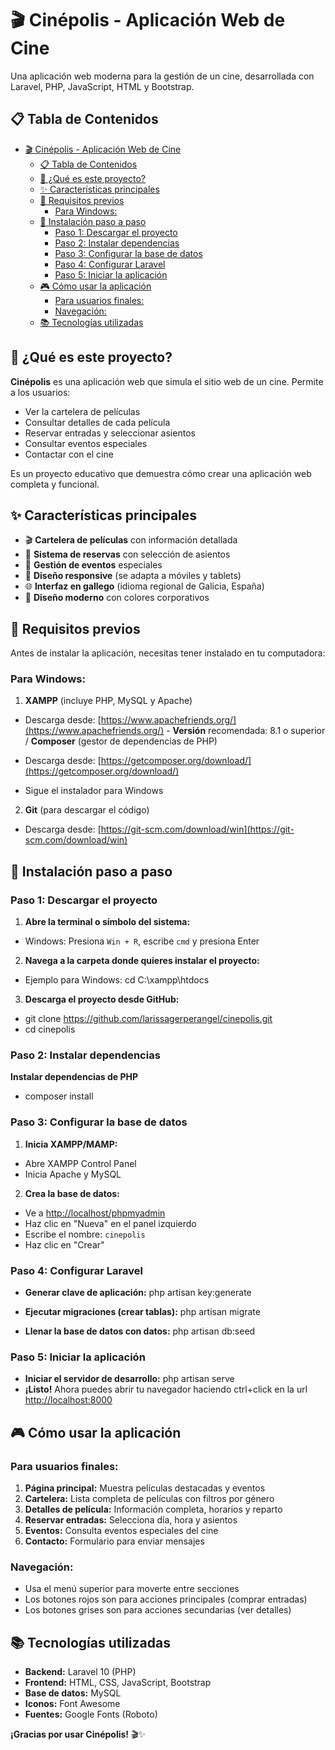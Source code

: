 # 🎬 Cinépolis - Aplicación Web de Cine

Una aplicación web moderna para la gestión de un cine, desarrollada con Laravel, PHP, JavaScript, HTML y Bootstrap.

## 📋 Tabla de Contenidos


- [🎬 Cinépolis - Aplicación Web de Cine](#-cinépolis---aplicación-web-de-cine)
  - [📋 Tabla de Contenidos](#-tabla-de-contenidos)
  - [🎯 ¿Qué es este proyecto?](#-qué-es-este-proyecto)
  - [✨ Características principales](#-características-principales)
  - [🔧 Requisitos previos](#-requisitos-previos)
    - [Para Windows:](#para-windows)
  - [🚀 Instalación paso a paso](#-instalación-paso-a-paso)
    - [Paso 1: Descargar el proyecto](#paso-1-descargar-el-proyecto)
    - [Paso 2: Instalar dependencias](#paso-2-instalar-dependencias)
    - [Paso 3: Configurar la base de datos](#paso-3-configurar-la-base-de-datos)
    - [Paso 4: Configurar Laravel](#paso-4-configurar-laravel)
    - [Paso 5: Iniciar la aplicación](#paso-5-iniciar-la-aplicación)
  - [🎮 Cómo usar la aplicación](#-cómo-usar-la-aplicación)
    - [Para usuarios finales:](#para-usuarios-finales)
    - [Navegación:](#navegación)
  - [📚 Tecnologías utilizadas](#-tecnologías-utilizadas)


## 🎯 ¿Qué es este proyecto?

**Cinépolis** es una aplicación web que simula el sitio web de un cine. Permite a los usuarios:

- Ver la cartelera de películas
- Consultar detalles de cada película
- Reservar entradas y seleccionar asientos
- Consultar eventos especiales
- Contactar con el cine


Es un proyecto educativo que demuestra cómo crear una aplicación web completa y funcional.

## ✨ Características principales

- 🎬 **Cartelera de películas** con información detallada
- 🎫 **Sistema de reservas** con selección de asientos
- 📅 **Gestión de eventos** especiales
- 📱 **Diseño responsive** (se adapta a móviles y tablets)
- 🌐 **Interfaz en gallego** (idioma regional de Galicia, España)
- 🎨 **Diseño moderno** con colores corporativos


## 🔧 Requisitos previos

Antes de instalar la aplicación, necesitas tener instalado en tu computadora:

### Para Windows:

1. **XAMPP** (incluye PHP, MySQL y Apache)

- Descarga desde: [https://www.apachefriends.org/](https://www.apachefriends.org/) - **Versión** recomendada: 8.1 o superior / **Composer** (gestor de dependencias de PHP)

- Descarga desde: [https://getcomposer.org/download/](https://getcomposer.org/download/)
   
- Sigue el instalador para Windows

2. **Git** (para descargar el código)

- Descarga desde: [https://git-scm.com/download/win](https://git-scm.com/download/win)


## 🚀 Instalación paso a paso

### Paso 1: Descargar el proyecto

1. **Abre la terminal o símbolo del sistema:**
- Windows: Presiona `Win + R`, escribe `cmd` y presiona Enter
  
2. **Navega a la carpeta donde quieres instalar el proyecto:**
- Ejemplo para Windows: cd C:\xampp\htdocs
  
3. **Descarga el proyecto desde GitHub:**
- git clone https://github.com/larissagerperangel/cinepolis.git
- cd cinepolis
  
### Paso 2: Instalar dependencias
**Instalar dependencias de PHP**
- composer install

### Paso 3: Configurar la base de datos

1. **Inicia XAMPP/MAMP:**
- Abre XAMPP Control Panel
- Inicia Apache y MySQL

2. **Crea la base de datos:**
- Ve a [http://localhost/phpmyadmin](http://localhost/phpmyadmin)
- Haz clic en "Nueva" en el panel izquierdo
- Escribe el nombre: `cinepolis`
- Haz clic en "Crear"

### Paso 4: Configurar Laravel
- **Generar clave de aplicación:** php artisan key:generate

- **Ejecutar migraciones (crear tablas):** php artisan migrate

- **Llenar la base de datos con datos:** php artisan db:seed
  
### Paso 5: Iniciar la aplicación
- **Iniciar el servidor de desarrollo:** php artisan serve
- **¡Listo!** Ahora puedes abrir tu navegador haciendo ctrl+click en la url [http://localhost:8000](http://localhost:8000)

## 🎮 Cómo usar la aplicación

### Para usuarios finales:

1. **Página principal:** Muestra películas destacadas y eventos
2. **Cartelera:** Lista completa de películas con filtros por género
3. **Detalles de película:** Información completa, horarios y reparto
4. **Reservar entradas:** Selecciona día, hora y asientos
5. **Eventos:** Consulta eventos especiales del cine
6. **Contacto:** Formulario para enviar mensajes


### Navegación:

- Usa el menú superior para moverte entre secciones
- Los botones rojos son para acciones principales (comprar entradas)
- Los botones grises son para acciones secundarias (ver detalles)

## 📚 Tecnologías utilizadas

- **Backend:** Laravel 10 (PHP)
- **Frontend:** HTML, CSS, JavaScript, Bootstrap 
- **Base de datos:** MySQL
- **Iconos:** Font Awesome
- **Fuentes:** Google Fonts (Roboto)

**¡Gracias por usar Cinépolis!** 🎬✨